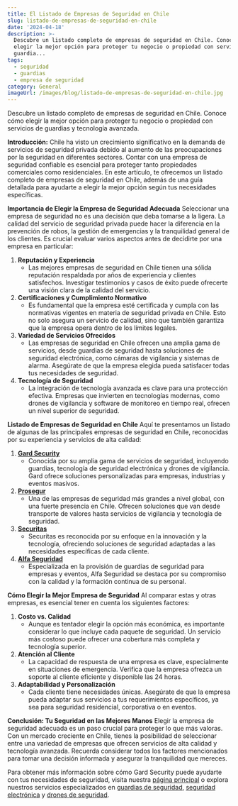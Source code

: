 ```yaml
---
title: El Listado de Empresas de Seguridad en Chile
slug: listado-de-empresas-de-seguridad-en-chile
date: '2024-04-18'
description: >-
  Descubre un listado completo de empresas de seguridad en Chile. Conoce cómo
  elegir la mejor opción para proteger tu negocio o propiedad con servicios de
  guardia...
tags:
  - seguridad
  - guardias
  - empresa de seguridad
category: General
imageUrl: /images/blog/listado-de-empresas-de-seguridad-en-chile.jpg
---
```



<p>Descubre un listado completo de empresas de seguridad en Chile. Conoce cómo elegir la mejor opción para proteger tu negocio o propiedad con servicios de guardias y tecnología avanzada.</p>



<p><strong>Introducción:</strong> Chile ha visto un crecimiento significativo en la demanda de servicios de seguridad privada debido al aumento de las preocupaciones por la seguridad en diferentes sectores. Contar con una empresa de seguridad confiable es esencial para proteger tanto propiedades comerciales como residenciales. En este artículo, te ofrecemos un listado completo de empresas de seguridad en Chile, además de una guía detallada para ayudarte a elegir la mejor opción según tus necesidades específicas.</p>



<p><strong>Importancia de Elegir la Empresa de Seguridad Adecuada</strong> Seleccionar una empresa de seguridad no es una decisión que deba tomarse a la ligera. La calidad del servicio de seguridad privada puede hacer la diferencia en la prevención de robos, la gestión de emergencias y la tranquilidad general de los clientes. Es crucial evaluar varios aspectos antes de decidirte por una empresa en particular:</p>



<ol class="wp-block-list">
<li><strong>Reputación y Experiencia</strong>
<ul class="wp-block-list">
<li>Las mejores empresas de seguridad en Chile tienen una sólida reputación respaldada por años de experiencia y clientes satisfechos. Investigar testimonios y casos de éxito puede ofrecerte una visión clara de la calidad del servicio.</li>
</ul>
</li>



<li><strong>Certificaciones y Cumplimiento Normativo</strong>
<ul class="wp-block-list">
<li>Es fundamental que la empresa esté certificada y cumpla con las normativas vigentes en materia de seguridad privada en Chile. Esto no solo asegura un servicio de calidad, sino que también garantiza que la empresa opera dentro de los límites legales.</li>
</ul>
</li>



<li><strong>Variedad de Servicios Ofrecidos</strong>
<ul class="wp-block-list">
<li>Las empresas de seguridad en Chile ofrecen una amplia gama de servicios, desde guardias de seguridad hasta soluciones de seguridad electrónica, como cámaras de vigilancia y sistemas de alarma. Asegúrate de que la empresa elegida pueda satisfacer todas tus necesidades de seguridad.</li>
</ul>
</li>



<li><strong>Tecnología de Seguridad</strong>
<ul class="wp-block-list">
<li>La integración de tecnología avanzada es clave para una protección efectiva. Empresas que invierten en tecnologías modernas, como drones de vigilancia y software de monitoreo en tiempo real, ofrecen un nivel superior de seguridad.</li>
</ul>
</li>
</ol>



<p><strong>Listado de Empresas de Seguridad en Chile</strong> Aquí te presentamos un listado de algunas de las principales empresas de seguridad en Chile, reconocidas por su experiencia y servicios de alta calidad:</p>



<ol class="wp-block-list">
<li><strong><a href="https://gard.cl" rel="noopener noreferrer" target="_blank">Gard Security</a></strong>
<ul class="wp-block-list">
<li>Conocida por su amplia gama de servicios de seguridad, incluyendo guardias, tecnología de seguridad electrónica y drones de vigilancia. Gard ofrece soluciones personalizadas para empresas, industrias y eventos masivos.</li>
</ul>
</li>



<li><strong><a href="https://alarmas.prosegur.cl/Landings/SEM/Alarmas-hogar-brand_terms2" rel="noopener noreferrer" target="_blank">Prosegur</a></strong>
<ul class="wp-block-list">
<li>Una de las empresas de seguridad más grandes a nivel global, con una fuerte presencia en Chile. Ofrecen soluciones que van desde transporte de valores hasta servicios de vigilancia y tecnología de seguridad.</li>
</ul>
</li>



<li><strong><a href="https://www.securitasdirect.es/" rel="noopener noreferrer" target="_blank">Securitas</a></strong>
<ul class="wp-block-list">
<li>Securitas es reconocida por su enfoque en la innovación y la tecnología, ofreciendo soluciones de seguridad adaptadas a las necesidades específicas de cada cliente.</li>
</ul>
</li>



<li><strong><a href="https://www.alfaseguridad.cl/" rel="noopener noreferrer" target="_blank">Alfa Seguridad</a></strong>
<ul class="wp-block-list">
<li>Especializada en la provisión de guardias de seguridad para empresas y eventos, Alfa Seguridad se destaca por su compromiso con la calidad y la formación continua de su personal.</li>
</ul>
</li>
</ol>



<p><strong>Cómo Elegir la Mejor Empresa de Seguridad</strong> Al comparar estas y otras empresas, es esencial tener en cuenta los siguientes factores:</p>



<ol class="wp-block-list">
<li><strong>Costo vs. Calidad</strong>
<ul class="wp-block-list">
<li>Aunque es tentador elegir la opción más económica, es importante considerar lo que incluye cada paquete de seguridad. Un servicio más costoso puede ofrecer una cobertura más completa y tecnología superior.</li>
</ul>
</li>



<li><strong>Atención al Cliente</strong>
<ul class="wp-block-list">
<li>La capacidad de respuesta de una empresa es clave, especialmente en situaciones de emergencia. Verifica que la empresa ofrezca un soporte al cliente eficiente y disponible las 24 horas.</li>
</ul>
</li>



<li><strong>Adaptabilidad y Personalización</strong>
<ul class="wp-block-list">
<li>Cada cliente tiene necesidades únicas. Asegúrate de que la empresa pueda adaptar sus servicios a tus requerimientos específicos, ya sea para seguridad residencial, corporativa o en eventos.</li>
</ul>
</li>
</ol>



<p><strong>Conclusión: Tu Seguridad en las Mejores Manos</strong> Elegir la empresa de seguridad adecuada es un paso crucial para proteger lo que más valoras. Con un mercado creciente en Chile, tienes la posibilidad de seleccionar entre una variedad de empresas que ofrecen servicios de alta calidad y tecnología avanzada. Recuerda considerar todos los factores mencionados para tomar una decisión informada y asegurar la tranquilidad que mereces.</p>



<p>Para obtener más información sobre cómo Gard Security puede ayudarte con tus necesidades de seguridad, visita nuestra <a href="https://gard.cl" rel="noopener noreferrer" target="_blank">página principal</a> o explora nuestros servicios especializados en <a href="/servicios/guardias-de-seguridad">guardias de seguridad</a>, <a href="/servicios/seguridad-electronica">seguridad electrónica</a> y <a href="/servicios/drones-seguridad">drones de seguridad</a>.</p>
